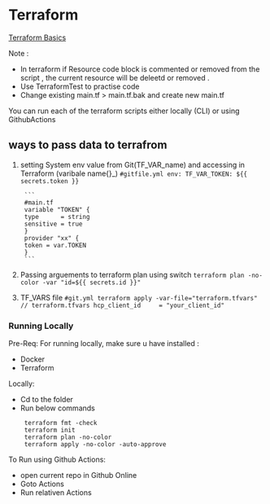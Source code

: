 # Terraform

[Terraform Basics](https://gist.github.com/j-thepac/e837155bee50e3bcce04a64876ba35ac)

Note : 
- In terraform if Resource code block is commented or removed from the script , the current resource will be deleetd or removed .
- Use TerraformTest to practise code
- Change existing main.tf > main.tf.bak and create new main.tf

You can run each of the terraform scripts either locally (CLI)  or using GithubActions

## ways to pass data to terrafrom
1. setting System env value from Git(TF_VAR_name) and accessing in Terraform (varibale name{}_)
        ```
        #gitfile.yml
        env:
        TF_VAR_TOKEN: ${{ secrets.token }}
        ```

        ```
        #main.tf
        variable "TOKEN" {
        type      = string
        sensitive = true
        }
        provider "xx" {
        token = var.TOKEN
        }
        ```
2. Passing arguements to terraform plan using switch
        ```
        terraform plan -no-color -var "id=${{ secrets.id }}"
        ```
3. TF_VARS file
        ```
        #git.yml
        terraform apply -var-file="terraform.tfvars"
        ```
        ```
        // terraform.tfvars
        hcp_client_id     = "your_client_id"
        ```

### Running Locally 
Pre-Req:
    For running locally, make sure u have installed :
- Docker
- Terraform

Locally:
- Cd to the folder 
- Run below commands 
    ```
     terraform fmt -check
     terraform init
     terraform plan -no-color 
     terraform apply -no-color -auto-approve
    ```

To Run using Github Actions:
- open current repo in Github Online
- Goto Actions
- Run relativen Actions 



